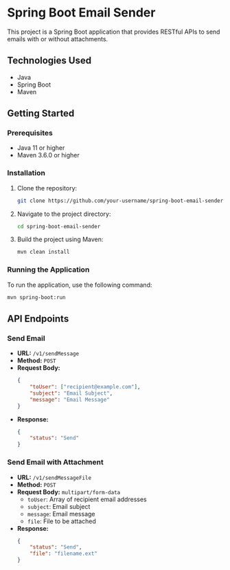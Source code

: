 # Spring Boot Email Sender

This project is a Spring Boot application that provides RESTful APIs to send emails with or without attachments.

## Technologies Used

- Java
- Spring Boot
- Maven

## Getting Started

### Prerequisites

- Java 11 or higher
- Maven 3.6.0 or higher

### Installation

1. Clone the repository:
    ```sh
    git clone https://github.com/your-username/spring-boot-email-sender.git
    ```
2. Navigate to the project directory:
    ```sh
    cd spring-boot-email-sender
    ```
3. Build the project using Maven:
    ```sh
    mvn clean install
    ```

### Running the Application

To run the application, use the following command:
```sh
mvn spring-boot:run
```

## API Endpoints

### Send Email

- **URL:** `/v1/sendMessage`
- **Method:** `POST`
- **Request Body:**
    ```json
    {
        "toUser": ["recipient@example.com"],
        "subject": "Email Subject",
        "message": "Email Message"
    }
    ```
- **Response:**
    ```json
    {
        "status": "Send"
    }
    ```

### Send Email with Attachment

- **URL:** `/v1/sendMessageFile`
- **Method:** `POST`
- **Request Body:** `multipart/form-data`
    - `toUser`: Array of recipient email addresses
    - `subject`: Email subject
    - `message`: Email message
    - `file`: File to be attached
- **Response:**
    ```json
    {
        "status": "Send",
        "file": "filename.ext"
    }
    ```